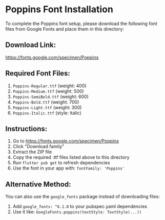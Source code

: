 # Poppins Font Installation

To complete the Poppins font setup, please download the following font files from Google Fonts and place them in this directory:

## Download Link:

https://fonts.google.com/specimen/Poppins

## Required Font Files:

1. `Poppins-Regular.ttf` (weight: 400)
2. `Poppins-Medium.ttf` (weight: 500)
3. `Poppins-SemiBold.ttf` (weight: 600)
4. `Poppins-Bold.ttf` (weight: 700)
5. `Poppins-Light.ttf` (weight: 300)
6. `Poppins-Italic.ttf` (style: italic)

## Instructions:

1. Go to https://fonts.google.com/specimen/Poppins
2. Click "Download family"
3. Extract the ZIP file
4. Copy the required .ttf files listed above to this directory
5. Run `flutter pub get` to refresh dependencies
6. Use the font in your app with: `fontFamily: 'Poppins'`

## Alternative Method:

You can also use the `google_fonts` package instead of downloading files:

1. Add `google_fonts: ^6.1.0` to your pubspec.yaml dependencies
2. Use it like: `GoogleFonts.poppins(textStyle: TextStyle(...))`
